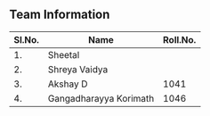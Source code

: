 ## Team Information ##
|Sl.No.|Name|Roll.No.|
|------|----|--------|
|1.|Sheetal| |
|2.|Shreya Vaidya| |
|3.|Akshay D|1041|
|4.|Gangadharayya Korimath|1046|
